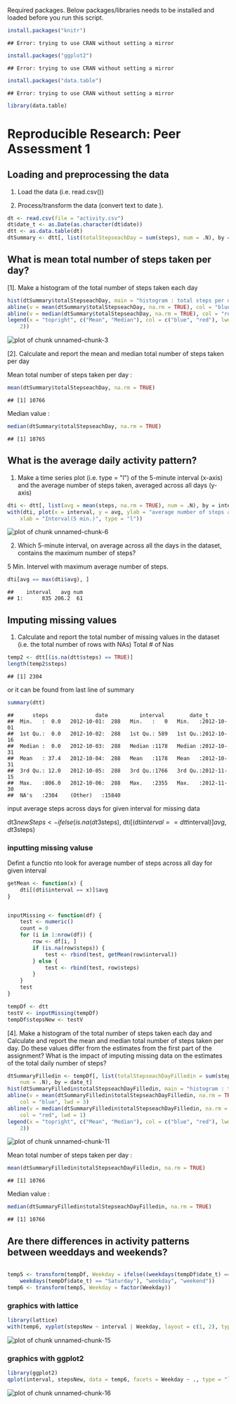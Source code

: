 Required packages. Below packages/libraries needs to be installed and loaded before you run this script.


```r
install.packages("knitr")
```

```
## Error: trying to use CRAN without setting a mirror
```

```r
install.packages("ggplot2")
```

```
## Error: trying to use CRAN without setting a mirror
```

```r
install.packages("data.table")
```

```
## Error: trying to use CRAN without setting a mirror
```

```r
library(data.table)
```


# Reproducible Research: Peer Assessment 1

## Loading and preprocessing the data

1. Load the data (i.e. read.csv())

2. Process/transform the data (convert text to date ).


```r
dt <- read.csv(file = "activity.csv")
dt$date_t <- as.Date(as.character(dt$date))
dtt <- as.data.table(dt)
dtSummary <- dtt[, list(totalStepseachDay = sum(steps), num = .N), by = date_t]
```



## What is mean total number of steps taken per day?

[1]. Make a histogram of the total number of steps taken each day


```r
hist(dtSummary$totalStepseachDay, main = "histogram : total steps per day")
abline(v = mean(dtSummary$totalStepseachDay, na.rm = TRUE), col = "blue", lwd = 3)
abline(v = median(dtSummary$totalStepseachDay, na.rm = TRUE), col = "red", lwd = 1)
legend(x = "topright", c("Mean", "Median"), col = c("blue", "red"), lwd = c(2, 
    2))
```

![plot of chunk unnamed-chunk-3](figure/unnamed-chunk-3.png) 


[2]. Calculate and report the mean and median total number of steps taken per day

Mean total number of steps taken per day :

```r
mean(dtSummary$totalStepseachDay, na.rm = TRUE)
```

```
## [1] 10766
```



Median value : 

```r
median(dtSummary$totalStepseachDay, na.rm = TRUE)
```

```
## [1] 10765
```



## What is the average daily activity pattern?

1. Make a time series plot (i.e. type = "l") of the 5-minute interval (x-axis) and the average number of steps taken, averaged across all days (y-axis)



```r
dti <- dtt[, list(avg = mean(steps, na.rm = TRUE), num = .N), by = interval]
with(dti, plot(x = interval, y = avg, ylab = "average number of steps across all days", 
    xlab = "Interval(5 min.)", type = "l"))
```

![plot of chunk unnamed-chunk-6](figure/unnamed-chunk-6.png) 


2. Which 5-minute interval, on average across all the days in the dataset, contains the maximum number of steps?
  
  5 Min. Intervel with maximum average number of steps.


```r
dti[avg == max(dti$avg), ]
```

```
##    interval   avg num
## 1:      835 206.2  61
```


## Imputing missing values

1. Calculate and report the total number of missing values in the dataset (i.e. the total number of rows with NAs)
Total # of Nas

```r
temp2 <- dtt[(is.na(dtt$steps) == TRUE)]
length(temp2$steps)
```

```
## [1] 2304
```

or it can be found from last line of summary

```r
summary(dtt)
```

```
##      steps               date          interval        date_t          
##  Min.   :  0.0   2012-10-01:  288   Min.   :   0   Min.   :2012-10-01  
##  1st Qu.:  0.0   2012-10-02:  288   1st Qu.: 589   1st Qu.:2012-10-16  
##  Median :  0.0   2012-10-03:  288   Median :1178   Median :2012-10-31  
##  Mean   : 37.4   2012-10-04:  288   Mean   :1178   Mean   :2012-10-31  
##  3rd Qu.: 12.0   2012-10-05:  288   3rd Qu.:1766   3rd Qu.:2012-11-15  
##  Max.   :806.0   2012-10-06:  288   Max.   :2355   Max.   :2012-11-30  
##  NA's   :2304    (Other)   :15840
```


input average steps across days for given interval for missing data

dt3$newSteps <-  ifelse(is.na(dt3$steps), dti[(dti$interval==dtt$interval)]$avg,dt3$steps)


### inputting missing valuse 
Defint a functio nto look for average number of steps across all day for given interval 


```r
getMean <- function(x) {
    dti[(dti$interval == x)]$avg
}


inputMissing <- function(df) {
    test <- numeric()
    count = 0
    for (i in 1:nrow(df)) {
        row <- df[i, ]
        if (is.na(row$steps)) {
            test <- rbind(test, getMean(row$interval))
        } else {
            test <- rbind(test, row$steps)
        }
    }
    test
}

tempDf <- dtt
testV <- inputMissing(tempDf)
tempDf$stepsNew <- testV
```


[4]. Make a histogram of the total number of steps taken each day and Calculate and report the mean and median total number of steps taken per day. Do these values differ from the estimates from the first part of the assignment? What is the impact of imputing missing data on the estimates of the total daily number of steps?


```r
dtSummaryFilledin <- tempDf[, list(totalStepseachDayFilledin = sum(stepsNew), 
    num = .N), by = date_t]
hist(dtSummaryFilledin$totalStepseachDayFilledin, main = "histogram : total steps per day( Filled in values for NA)")
abline(v = mean(dtSummaryFilledin$totalStepseachDayFilledin, na.rm = TRUE), 
    col = "blue", lwd = 3)
abline(v = median(dtSummaryFilledin$totalStepseachDayFilledin, na.rm = TRUE), 
    col = "red", lwd = 1)
legend(x = "topright", c("Mean", "Median"), col = c("blue", "red"), lwd = c(2, 
    2))
```

![plot of chunk unnamed-chunk-11](figure/unnamed-chunk-11.png) 



Mean total number of steps taken per day :

```r
mean(dtSummaryFilledin$totalStepseachDayFilledin, na.rm = TRUE)
```

```
## [1] 10766
```



Median value : 

```r
median(dtSummaryFilledin$totalStepseachDayFilledin, na.rm = TRUE)
```

```
## [1] 10766
```



## Are there differences in activity patterns between weeddays and weekends?


```r

temp5 <- transform(tempDf, Weekday = ifelse((weekdays(tempDf$date_t) == "Sunday" | 
    weekdays(tempDf$date_t) == "Saturday"), "weekday", "weekend"))
temp6 <- transform(temp5, Weekday = factor(Weekday))
```




### graphics with lattice


```r
library(lattice)
with(temp6, xyplot(stepsNew ~ interval | Weekday, layout = c(1, 2), type = "l"))
```

![plot of chunk unnamed-chunk-15](figure/unnamed-chunk-15.png) 



### graphics with ggplot2


```r
library(ggplot2)
qplot(interval, stepsNew, data = temp6, facets = Weekday ~ ., type = "l", geom = c("line"))
```

![plot of chunk unnamed-chunk-16](figure/unnamed-chunk-16.png) 



